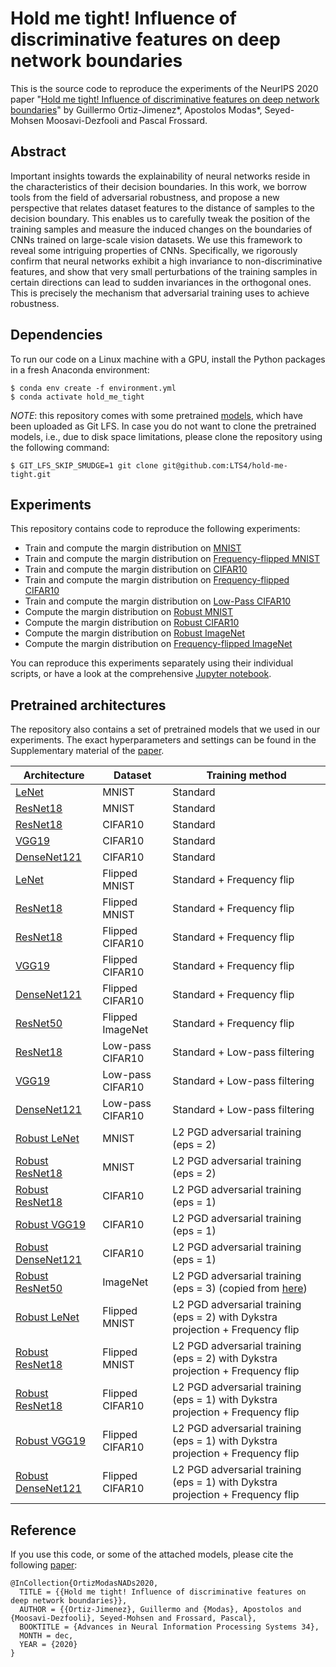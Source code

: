 # Hold me tight! Influence of discriminative features on deep network boundaries
This is the source code to reproduce the experiments of the NeurIPS 2020 paper "[Hold me tight! Influence of discriminative features on deep network boundaries](https://arxiv.org/abs/2002.06349)" by Guillermo Ortiz-Jimenez*, Apostolos Modas*, Seyed-Mohsen Moosavi-Dezfooli and Pascal Frossard.

## Abstract
Important insights towards the explainability of neural networks reside in the characteristics of their decision boundaries. In this work, we borrow tools from the field of adversarial robustness, and propose a new perspective that relates dataset features to the distance of samples to the decision boundary. This enables us to carefully tweak the position of the training samples and measure the induced changes on the boundaries of CNNs trained on large-scale vision datasets. We use this framework to reveal some intriguing properties of CNNs. Specifically, we rigorously confirm that neural networks exhibit a high invariance to non-discriminative features, and show that very small perturbations of the training samples in certain directions can lead to sudden invariances in the orthogonal ones. This is precisely the mechanism that adversarial training uses to achieve robustness.

## Dependencies
To run our code on a Linux machine with a GPU, install the Python packages in a fresh Anaconda environment:
```
$ conda env create -f environment.yml
$ conda activate hold_me_tight
```

*NOTE*: this repository comes with some pretrained [models](Models/Pretrained/), which have been uploaded as Git LFS. In case you do not want to clone the pretrained models, i.e., due to disk space limitations, please clone the repository using the following command:
```
$ GIT_LFS_SKIP_SMUDGE=1 git clone git@github.com:LTS4/hold-me-tight.git
```

## Experiments
This repository contains code to reproduce the following experiments: 

- Train and compute the margin distribution on [MNIST](scripts/margin_mnist.py)
- Train and compute the margin distribution on [Frequency-flipped MNIST](scripts/margin_flipped_mnist.py)
- Train and compute the margin distribution on [CIFAR10](scripts/margin_cifar10.py)
- Train and compute the margin distribution on [Frequency-flipped CIFAR10](scripts/margin_flipped_cifar10.py)
- Train and compute the margin distribution on [Low-Pass CIFAR10](scripts/margin_low_pass_cifar10.py)
- Compute the margin distribution on [Robust MNIST](scripts/margin_robust_mnist.py)
- Compute the margin distribution on [Robust CIFAR10](scripts/margin_robust_cifar10.py)
- Compute the margin distribution on [Robust ImageNet](scripts/margin_robust_imagenet.py)
- Compute the margin distribution on [Frequency-flipped ImageNet](scripts/margin_flipped_imagenet.py)

You can reproduce this experiments separately using their individual scripts, or have a look at the comprehensive [Jupyter notebook](Hold_Me_Tight.ipynb).

## Pretrained architectures

The repository also contains a set of pretrained models that we used in our experiments. The exact hyperparameters and settings can be found in the Supplementary material of the [paper](https://arxiv.org/abs/2002.06349).

Architecture | Dataset | Training method
---|---|---
[LeNet](Models/Pretrained/MNIST/LeNet/) | MNIST | Standard
[ResNet18](Models/Pretrained/MNIST/ResNet18/) | MNIST | Standard
[ResNet18](Models/Pretrained/CIFAR10/ResNet18/) | CIFAR10 | Standard
[VGG19](Models/Pretrained/CIFAR10/VGG19/) | CIFAR10 | Standard
[DenseNet121](Models/Pretrained/CIFAR10/DenseNet121/) | CIFAR10 | Standard
[LeNet](Models/Pretrained/MNIST_flipped/LeNet/) | Flipped MNIST | Standard + Frequency flip
[ResNet18](Models/Pretrained/MNIST_flipped/ResNet18/) | Flipped MNIST | Standard + Frequency flip
[ResNet18](Models/Pretrained/CIFAR10_flipped/ResNet18/) | Flipped CIFAR10 | Standard + Frequency flip
[VGG19](Models/Pretrained/CIFAR10_flipped/VGG19/) | Flipped CIFAR10 | Standard + Frequency flip
[DenseNet121](Models/Pretrained/CIFAR10_flipped/DenseNet121/) | Flipped CIFAR10 | Standard + Frequency flip
[ResNet50](Models/Pretrained/ImageNet_flipped/ResNet50/) | Flipped ImageNet | Standard + Frequency flip
[ResNet18](Models/Pretrained/CIFAR10_low_pass/ResNet18/) | Low-pass CIFAR10 | Standard + Low-pass filtering
[VGG19](Models/Pretrained/CIFAR10_low_pass/VGG19/) | Low-pass CIFAR10 | Standard + Low-pass filtering
[DenseNet121](Models/Pretrained/CIFAR10_low_pass/DenseNet121/) | Low-pass CIFAR10 | Standard + Low-pass filtering
[Robust LeNet](Models/Pretrained/MNIST_robust/LeNet/) | MNIST | L2 PGD adversarial training (eps = 2)
[Robust ResNet18](Models/Pretrained/MNIST_robust/ResNet18/) | MNIST | L2 PGD adversarial training (eps = 2)
[Robust ResNet18](Models/Pretrained/CIFAR10_robust/ResNet18/) | CIFAR10 | L2 PGD adversarial training (eps = 1)
[Robust VGG19](Models/Pretrained/CIFAR10_robust/VGG19/) | CIFAR10 | L2 PGD adversarial training (eps = 1)
[Robust DenseNet121](Models/Pretrained/CIFAR10_robust/DenseNet121/) | CIFAR10 | L2 PGD adversarial training (eps = 1)
[Robust ResNet50](Models/Pretrained/ImageNet_robust/ResNet50/) | ImageNet | L2 PGD adversarial training (eps = 3) (copied from [here](https://github.com/MadryLab/robustness))
[Robust LeNet](Models/Pretrained/MNIST_flipped_robust/LeNet/) | Flipped MNIST | L2 PGD adversarial training (eps = 2) with Dykstra projection + Frequency flip
[Robust ResNet18](Models/Pretrained/MNIST_flipped_robust/ResNet18/) | Flipped MNIST | L2 PGD adversarial training (eps = 2) with Dykstra projection + Frequency flip
[Robust ResNet18](Models/Pretrained/CIFAR10_flipped_robust/ResNet18/) | Flipped CIFAR10 | L2 PGD adversarial training (eps = 1) with Dykstra projection + Frequency flip
[Robust VGG19](Models/Pretrained/CIFAR10_flipped_robust/VGG19/) | Flipped CIFAR10 | L2 PGD adversarial training (eps = 1) with Dykstra projection + Frequency flip
[Robust DenseNet121](Models/Pretrained/CIFAR10_flipped_robust/DenseNet121/) | Flipped CIFAR10 | L2 PGD adversarial training (eps = 1) with Dykstra projection + Frequency flip

## Reference
If you use this code, or some of the attached models, please cite the following [paper](https://arxiv.org/abs/2002.06349):

```
@InCollection{OrtizModasNADs2020,
  TITLE = {{Hold me tight! Influence of discriminative features on deep network boundaries}},
  AUTHOR = {{Ortiz-Jimenez}, Guillermo and {Modas}, Apostolos and {Moosavi-Dezfooli}, Seyed-Mohsen and Frossard, Pascal},
  BOOKTITLE = {Advances in Neural Information Processing Systems 34},
  MONTH = dec,
  YEAR = {2020}
}
```
